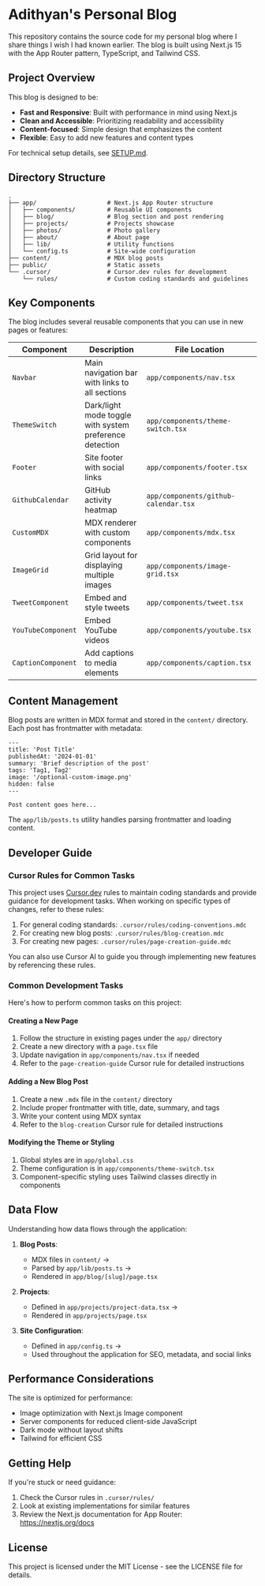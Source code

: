 # Adithyan's Personal Blog

This repository contains the source code for my personal blog where I share things I wish I had known earlier. The blog is built using Next.js 15 with the App Router pattern, TypeScript, and Tailwind CSS.

## Project Overview

This blog is designed to be:

- **Fast and Responsive**: Built with performance in mind using Next.js
- **Clean and Accessible**: Prioritizing readability and accessibility
- **Content-focused**: Simple design that emphasizes the content
- **Flexible**: Easy to add new features and content types

For technical setup details, see [SETUP.md](./SETUP.md).

## Directory Structure

```
.
├── app/                    # Next.js App Router structure
│   ├── components/         # Reusable UI components
│   ├── blog/               # Blog section and post rendering
│   ├── projects/           # Projects showcase
│   ├── photos/             # Photo gallery
│   ├── about/              # About page
│   ├── lib/                # Utility functions
│   └── config.ts           # Site-wide configuration
├── content/                # MDX blog posts
├── public/                 # Static assets
└── .cursor/                # Cursor.dev rules for development
    └── rules/              # Custom coding standards and guidelines
```

## Key Components

The blog includes several reusable components that you can use in new pages or features:

| Component          | Description                                             | File Location                        |
| ------------------ | ------------------------------------------------------- | ------------------------------------ |
| `Navbar`           | Main navigation bar with links to all sections          | `app/components/nav.tsx`             |
| `ThemeSwitch`      | Dark/light mode toggle with system preference detection | `app/components/theme-switch.tsx`    |
| `Footer`           | Site footer with social links                           | `app/components/footer.tsx`          |
| `GithubCalendar`   | GitHub activity heatmap                                 | `app/components/github-calendar.tsx` |
| `CustomMDX`        | MDX renderer with custom components                     | `app/components/mdx.tsx`             |
| `ImageGrid`        | Grid layout for displaying multiple images              | `app/components/image-grid.tsx`      |
| `TweetComponent`   | Embed and style tweets                                  | `app/components/tweet.tsx`           |
| `YouTubeComponent` | Embed YouTube videos                                    | `app/components/youtube.tsx`         |
| `CaptionComponent` | Add captions to media elements                          | `app/components/caption.tsx`         |

## Content Management

Blog posts are written in MDX format and stored in the `content/` directory. Each post has frontmatter with metadata:

```mdx
---
title: 'Post Title'
publishedAt: '2024-01-01'
summary: 'Brief description of the post'
tags: 'Tag1, Tag2'
image: '/optional-custom-image.png'
hidden: false
---

Post content goes here...
```

The `app/lib/posts.ts` utility handles parsing frontmatter and loading content.

## Developer Guide

### Cursor Rules for Common Tasks

This project uses [Cursor.dev](https://cursor.dev) rules to maintain coding standards and provide guidance for development tasks. When working on specific types of changes, refer to these rules:

1. For general coding standards: `.cursor/rules/coding-conventions.mdc`
2. For creating new blog posts: `.cursor/rules/blog-creation.mdc`
3. For creating new pages: `.cursor/rules/page-creation-guide.mdc`

You can also use Cursor AI to guide you through implementing new features by referencing these rules.

### Common Development Tasks

Here's how to perform common tasks on this project:

#### Creating a New Page

1. Follow the structure in existing pages under the `app/` directory
2. Create a new directory with a `page.tsx` file
3. Update navigation in `app/components/nav.tsx` if needed
4. Refer to the `page-creation-guide` Cursor rule for detailed instructions

#### Adding a New Blog Post

1. Create a new `.mdx` file in the `content/` directory
2. Include proper frontmatter with title, date, summary, and tags
3. Write your content using MDX syntax
4. Refer to the `blog-creation` Cursor rule for detailed instructions

#### Modifying the Theme or Styling

1. Global styles are in `app/global.css`
2. Theme configuration is in `app/components/theme-switch.tsx`
3. Component-specific styling uses Tailwind classes directly in components

## Data Flow

Understanding how data flows through the application:

1. **Blog Posts**:

   - MDX files in `content/` →
   - Parsed by `app/lib/posts.ts` →
   - Rendered in `app/blog/[slug]/page.tsx`

2. **Projects**:

   - Defined in `app/projects/project-data.tsx` →
   - Rendered in `app/projects/page.tsx`

3. **Site Configuration**:
   - Defined in `app/config.ts` →
   - Used throughout the application for SEO, metadata, and social links

## Performance Considerations

The site is optimized for performance:

- Image optimization with Next.js Image component
- Server components for reduced client-side JavaScript
- Dark mode without layout shifts
- Tailwind for efficient CSS

## Getting Help

If you're stuck or need guidance:

1. Check the Cursor rules in `.cursor/rules/`
2. Look at existing implementations for similar features
3. Review the Next.js documentation for App Router: https://nextjs.org/docs

## License

This project is licensed under the MIT License - see the LICENSE file for details.
